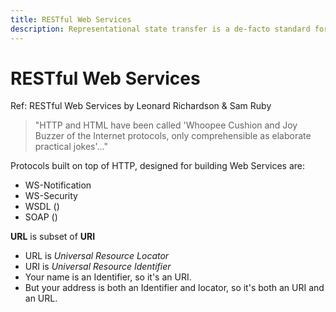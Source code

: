 ```yaml
---
title: RESTful Web Services
description: Representational state transfer is a de-facto standard for a software architecture for interactive applications that typically use multiple Web services.
---
```


# RESTful Web Services

Ref: RESTful Web Services by Leonard Richardson & Sam Ruby

> "HTTP and HTML have been called 'Whoopee Cushion and Joy Buzzer of the Internet protocols, only comprehensible as elaborate practical jokes'..."

Protocols built on top of HTTP, designed for building Web Services are:

- WS-Notification
- WS-Security
- WSDL ()
- SOAP ()

**URL** is subset of **URI**

- URL is _Universal Resource Locator_
- URI is _Universal Resource Identifier_
- Your name is an Identifier, so it's an URI.
- But your address is both an Identifier and locator, so it's both an URI and an URL.
